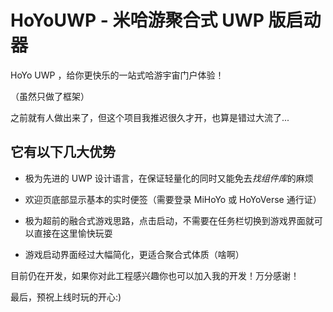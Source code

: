 # HoYoUWP - 米哈游聚合式 UWP 版启动器

HoYo UWP ，给你更快乐的一站式哈游宇宙门户体验！

（虽然只做了框架）

之前就有人做出来了，但这个项目我推迟很久才开，也算是错过大流了...

## 它有以下几大优势

- 极为先进的 UWP 设计语言，在保证轻量化的同时又能免去*找组件库*的麻烦

- 欢迎页底部显示基本的实时便签（需要登录 MiHoYo 或 HoYoVerse 通行证）

- 极为超前的融合式游戏思路，点击启动，不需要在任务栏切换到游戏界面就可以直接在这里愉快玩耍

- 游戏启动界面经过大幅简化，更适合聚合式体质（啥啊）

目前仍在开发，如果你对此工程感兴趣你也可以加入我的开发！万分感谢！

最后，预祝上线时玩的开心:)